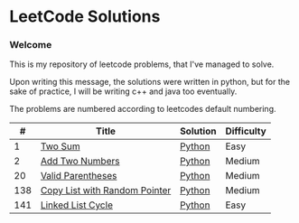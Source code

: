 
LeetCode Solutions
====================

### Welcome
This is my repository of leetcode problems, that I've managed to solve. 

Upon writing this message, the solutions were written in python, but for the sake of practice,
I will be writing c++ and java too eventually. 

The problems are numbered according to leetcodes default numbering. 

| # | Title | Solution | Difficulty |
|---| ----- | -------- | ---------- |
|1|[Two Sum](https://leetcode.com/problems/two-sum/) | [Python](./Easy/TwoSum.md)|Easy|
|2|[Add Two Numbers](https://leetcode.com/problems/add-two-numbers/) | [Python](./Medium/AddTwoNumbers.md) |Medium|
|20|[Valid Parentheses](https://leetcode.com/problems/valid-parentheses/) | [Python](./Easy/ValidParentheses.md) | Medium|
|138|[Copy List with Random Pointer](https://leetcode.com/problems/copy-list-with-random-pointer/) | [Python](./Medium/CopyListWithRandomPointer.md) |Medium|
|141|[Linked List Cycle](https://leetcode.com/problems/linked-list-cycle/) | [Python](./Easy/LinkedListCycle.md) | Easy |

